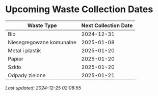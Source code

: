 # Upcoming Waste Collection Dates

| Waste Type | Next Collection Date |
|------------|----------------------|
| Bio | 2024-12-31 |
| Niesegregowane komunalne | 2025-01-08 |
| Metal i plastik | 2025-01-20 |
| Papier | 2025-01-20 |
| Szkło | 2025-01-20 |
| Odpady zielone | 2025-01-21 |


*Last updated: 2024-12-25 02:08:55*
